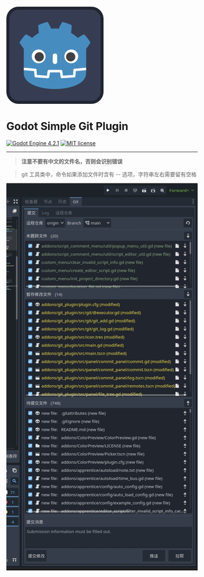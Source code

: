 ![Plugin Logo](icon.svg)

# Godot Simple Git Plugin

[![Godot Engine 4.2.1](https://img.shields.io/badge/Godot%20Engine-4.2.1-blue)](https://godotengine.org/)
[![MIT license](https://img.shields.io/badge/license-MIT-blue.svg)](https://lbesson.mit-license.org/)


---

> **注意不要有中文的文件名，否则会识别错误**

> git 工具类中，命令如果添加文件时含有 -- 选项，字符串左右需要留有空格

![](addons/git_plugin/assets/IMAGE_20240404223860.png)
